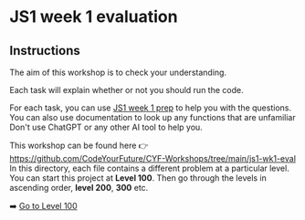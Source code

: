 # JS1 week 1 evaluation

## Instructions

The aim of this workshop is to check your understanding.

Each task will explain whether or not you should run the code.

For each task, you can use [JS1 week 1 prep](https://curriculum.codeyourfuture.io/js1/sprints/1/prep/)
to help you with the questions.
You can also use documentation to look up any functions that are unfamiliar
Don't use ChatGPT or any other AI tool to help you.

This workshop can be found here 👉 https://github.com/CodeYourFuture/CYF-Workshops/tree/main/js1-wk1-eval
In this directory, each file contains a different problem at a particular level.
You can start this project at **Level 100**.
Then go through the levels in ascending order, **level 200**, **300** etc.

➡️ [Go to Level 100](https://github.com/CodeYourFuture/CYF-Workshops/blob/main/js1-wk1-eval/level-100.js)
